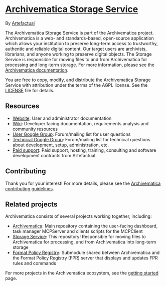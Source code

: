 # [Archivematica Storage Service](https://www.archivematica.org/)

By [Artefactual](https://www.artefactual.com/)

The Archivematica Storage Service is part of the Archivematica project.
Archivematica is a web- and standards-based, open-source application which allows your institution to preserve long-term access to trustworthy, authentic and reliable digital content.
Our target users are archivists, librarians, and anyone working to preserve digital objects.
The Storage Service is responsible for moving files to and from Archivematica for processing and long-term storage.
For more information, please see the [Archivematica documentation](https://www.archivematica.org/en/docs/).

You are free to copy, modify, and distribute the Archivematica Storage Service with attribution under the terms of the AGPL license.
See the [LICENSE](LICENSE) file for details.


## Resources

* [Website](https://www.archivematica.org/): User and administrator documentation
* [Wiki](https://www.archivematica.org/wiki/Development): Developer facing documentation, requirements analysis and community resources
* [User Google Group](https://groups.google.com/forum/#!forum/archivematica): Forum/mailing list for user questions
* [Technical Google Group](https://groups.google.com/forum/#!forum/archivematica-tech): Forum/mailing list for technical questions about development, setup, administration, etc.
* [Paid support](https://www.artefactual.com/services/): Paid support, hosting, training, consulting and software development contracts from Artefactual


## Contributing

Thank you for your interest!
For more details, please see the [Archivematica contributing guidelines](https://github.com/artefactual/archivematica/blob/qa/1.x/CONTRIBUTING.md).


## Related projects

Archivematica consists of several projects working together, including:

* [Archivematica](https://github.com/artefactual/archivematica): Main repository containing the user-facing dashboard, task manager MCPServer and clients scripts for the MCPClient
* [Storage Service](https://github.com/artefactual/archivematica-storage-service): This repository! Responsible for moving files to Archivematica for processing, and from Archivematica into long-term storage
* [Format Policy Registry](https://github.com/artefactual/archivematica-fpr-admin): Submodule shared between Archivematica and the Format Policy Registry (FPR) server that displays and updates FPR rules and commands

For more projects in the Archivematica ecosystem, see the [getting started](https://wiki.archivematica.org/Getting_started#Projects) page.
